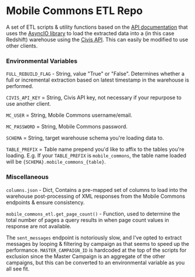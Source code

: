 # Mobile Commons ETL Repo

A set of ETL scripts & utility functions based on the [API documentation](https://community.uplandsoftware.com/hc/en-us/articles/204494185-REST-API) that uses the [AsyncIO library](https://docs.python.org/3/library/asyncio.html) to load the extracted data into a (in this case Redshift) warehouse using the [Civis API](https://civis-python.readthedocs.io/en/stable/). This can easily be modified to use other clients.

### Environmental Variables

`FULL_REBUILD_FLAG` - String, value "True" or "False". Determines whether a full or incremental extraction based on latest timestamp in the warehouse is performed.

`CIVIS_API_KEY` = String, Civis API key, not necessary if your repurpose to use another client.

`MC_USER` = String, Mobile Commons username/email.

`MC_PASSWORD` = String, Mobile Commons password.

`SCHEMA` = String, target warehouse schema you're loading data to.

`TABLE_PREFIX` = Table name prepend you'd like to affix to the tables you're loading. E.g. If your `TABLE_PREFIX` is `mobile_commons`, the table name loaded will be `{SCHEMA}.mobile_commons_{table}`.

### Miscellaneous

`columns.json` - Dict, Contains a pre-mapped set of columns to load into the warehouse post-processing of XML responses from the Mobile Commons endpoints & ensure consistency.

`mobile_commons_etl.get_page_count()` - Function, used to determine the total number of pages a query results in when page count values in response are not available.

The `sent_messages` endpoint is notoriously slow, and I've opted to extract messages by looping & filtering by campaign as that seems to speed up the performance. `MASTER_CAMPAIGN_ID` is hardcoded at the top of the scripts for exclusion since the Master Campaign is an aggregate of the other campaigns, but this can be converted to an environmental variable as you all see fit.
